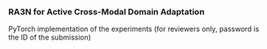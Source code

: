 ### RA3N for Active Cross-Modal Domain Adaptation
PyTorch implementation of the experiments (for reviewers only, password is the ID of the submission)
